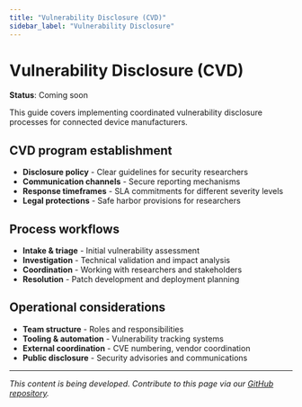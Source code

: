 ```yaml
---
title: "Vulnerability Disclosure (CVD)"
sidebar_label: "Vulnerability Disclosure"
---
```


# Vulnerability Disclosure (CVD)

**Status**: Coming soon

This guide covers implementing coordinated vulnerability disclosure processes for connected device manufacturers.

## CVD program establishment

- **Disclosure policy** - Clear guidelines for security researchers
- **Communication channels** - Secure reporting mechanisms
- **Response timeframes** - SLA commitments for different severity levels
- **Legal protections** - Safe harbor provisions for researchers

## Process workflows

- **Intake & triage** - Initial vulnerability assessment
- **Investigation** - Technical validation and impact analysis
- **Coordination** - Working with researchers and stakeholders
- **Resolution** - Patch development and deployment planning

## Operational considerations

- **Team structure** - Roles and responsibilities
- **Tooling & automation** - Vulnerability tracking systems
- **External coordination** - CVE numbering, vendor coordination
- **Public disclosure** - Security advisories and communications

---

*This content is being developed. Contribute to this page via our [GitHub repository](https://github.com/sbd-community/handbook).* 